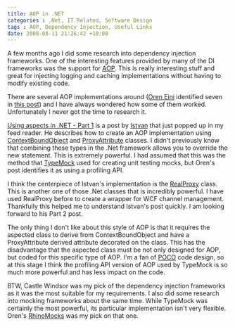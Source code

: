 ```yaml
---
title: AOP in .NET
categories : .Net, IT Related, Software Design
tags : AOP, Dependency Injection, Useful Links
date: 2008-08-11 21:26:42 +10:00
---
```


A few months ago I did some research into dependency injection frameworks. One of the interesting features provided by many of the DI frameworks was the support for [AOP][0]. This is really interesting stuff and great for injecting logging and caching implementations without having to modify existing code. 

There are several AOP implementations around ([Oren Eini][1] identified seven in [this post][2]) and I have always wondered how some of them worked. Unfortunately I never got the time to research it. 

[Using aspects in .NET - Part 1][3] is a post by [Istvan][4] that just popped up in my feed reader. He describes how to create an AOP implementation using [ContextBoundObject][5] and [ProxyAttribute][6] classes. I didn't previously know that combining these types in the .Net framework allows you to override the new statement. This is extremely powerful. I had assumed that this was the method that [TypeMock][7] used for creating unit testing mocks, but Oren's post identifies it as using a profiling API. 

<!--more-->

I think the centerpiece of Istvan's implementation is the [RealProxy][8] class. This is another one of those .Net classes that is incredibly powerful. I have used RealProxy before to create a wrapper for WCF channel management. Thankfully this helped me to understand Istvan's post quickly. I am looking forward to his Part 2 post.

The only thing I don't like about this style of AOP is that it requires the aspected class to derive from ContextBoundObject and have a ProxyAttribute derived attribute decorated on the class. This has the disadvantage that the aspected class must be not only designed for AOP, but coded for this specific type of AOP. I'm a fan of [POCO][9] code design, so at this stage I think the profiling API version of AOP used by TypeMock is so much more powerful and has less impact on the code.

BTW, Castle Windsor was my pick of the dependency injection frameworks as it was the most suitable for my requirements. I also did some research into mocking frameworks about the same time. While TypeMock was certainly the most powerful, its particular implementation isn't very flexible. Oren's [RhinoMocks][10] was my pick on that one.

[0]: http://en.wikipedia.org/wiki/Aspect-oriented_programming
[1]: http://www.ayende.com/Blog/
[2]: http://www.ayende.com/Blog/archive/2007/07/02/7-Approaches-for-AOP-in-.Net.aspx
[3]: http://dotneteers.net/blogs/divedeeper/archive/2008/08/11/UsingAspects1.aspx
[4]: http://dotneteers.net/members/inovak/default.aspx
[5]: http://msdn.microsoft.com/en-us/library/system.contextboundobject.aspx
[6]: http://msdn.microsoft.com/en-us/library/system.runtime.remoting.proxies.proxyattribute.aspx
[7]: http://www.typemock.com/
[8]: http://msdn.microsoft.com/en-us/library/system.runtime.remoting.proxies.realproxy.aspx
[9]: http://en.wikipedia.org/wiki/POCO
[10]: http://www.ayende.com/projects/rhino-mocks.aspx
